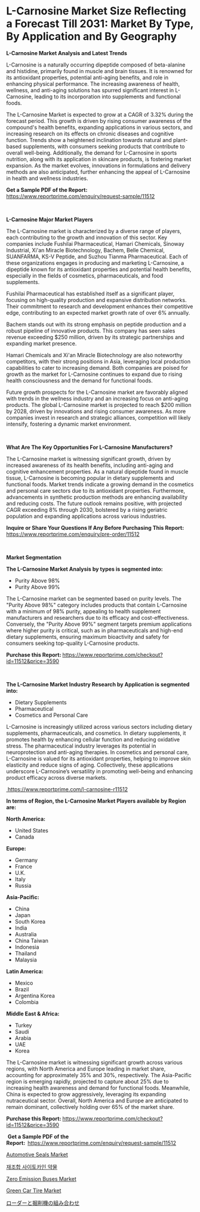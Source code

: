<p><h1>L-Carnosine Market Size Reflecting a Forecast Till 2031: Market By Type, By Application and By Geography</h1></p><p><strong>L-Carnosine Market Analysis and Latest Trends</strong></p>
<p><p>L-Carnosine is a naturally occurring dipeptide composed of beta-alanine and histidine, primarily found in muscle and brain tissues. It is renowned for its antioxidant properties, potential anti-aging benefits, and role in enhancing physical performance. The increasing awareness of health, wellness, and anti-aging solutions has spurred significant interest in L-Carnosine, leading to its incorporation into supplements and functional foods.</p><p>The L-Carnosine Market is expected to grow at a CAGR of 3.32% during the forecast period. This growth is driven by rising consumer awareness of the compound's health benefits, expanding applications in various sectors, and increasing research on its effects on chronic diseases and cognitive function. Trends show a heightened inclination towards natural and plant-based supplements, with consumers seeking products that contribute to overall well-being. Additionally, the demand for L-Carnosine in sports nutrition, along with its application in skincare products, is fostering market expansion. As the market evolves, innovations in formulations and delivery methods are also anticipated, further enhancing the appeal of L-Carnosine in health and wellness industries.</p></p>
<p><strong>Get a Sample PDF of the Report:&nbsp;</strong> <a href="https://www.reportprime.com/enquiry/request-sample/11512">https://www.reportprime.com/enquiry/request-sample/11512</a></p>
<p>&nbsp;</p>
<p><strong>L-Carnosine Major Market Players</strong></p>
<p><p>The L-Carnosine market is characterized by a diverse range of players, each contributing to the growth and innovation of this sector. Key companies include Fushilai Pharmaceutical, Hamari Chemicals, Sinoway Industrial, Xi'an Miracle Biotechnology, Bachem, Belle Chemical, SUANFARMA, KS-V Peptide, and Suzhou Tianma Pharmaceutical. Each of these organizations engages in producing and marketing L-Carnosine, a dipeptide known for its antioxidant properties and potential health benefits, especially in the fields of cosmetics, pharmaceuticals, and food supplements.</p><p>Fushilai Pharmaceutical has established itself as a significant player, focusing on high-quality production and expansive distribution networks. Their commitment to research and development enhances their competitive edge, contributing to an expected market growth rate of over 6% annually.</p><p>Bachem stands out with its strong emphasis on peptide production and a robust pipeline of innovative products. This company has seen sales revenue exceeding $250 million, driven by its strategic partnerships and expanding market presence.</p><p>Hamari Chemicals and Xi'an Miracle Biotechnology are also noteworthy competitors, with their strong positions in Asia, leveraging local production capabilities to cater to increasing demand. Both companies are poised for growth as the market for L-Carnosine continues to expand due to rising health consciousness and the demand for functional foods.</p><p>Future growth prospects for the L-Carnosine market are favorably aligned with trends in the wellness industry and an increasing focus on anti-aging products. The global L-Carnosine market is projected to reach $200 million by 2028, driven by innovations and rising consumer awareness. As more companies invest in research and strategic alliances, competition will likely intensify, fostering a dynamic market environment.</p></p>
<p>&nbsp;</p>
<p><strong>What Are The Key Opportunities For L-Carnosine Manufacturers?</strong></p>
<p><p>The L-Carnosine market is witnessing significant growth, driven by increased awareness of its health benefits, including anti-aging and cognitive enhancement properties. As a natural dipeptide found in muscle tissue, L-Carnosine is becoming popular in dietary supplements and functional foods. Market trends indicate a growing demand in the cosmetics and personal care sectors due to its antioxidant properties. Furthermore, advancements in synthetic production methods are enhancing availability and reducing costs. The future outlook remains positive, with projected CAGR exceeding 8% through 2030, bolstered by a rising geriatric population and expanding applications across various industries.</p></p>
<p><strong>Inquire or Share Your Questions If Any Before Purchasing This Report:</strong> <a href="https://www.reportprime.com/enquiry/pre-order/11512">https://www.reportprime.com/enquiry/pre-order/11512</a></p>
<p>&nbsp;</p>
<p><strong>Market Segmentation</strong></p>
<p><strong>The L-Carnosine Market Analysis by types is segmented into:</strong></p>
<p><ul><li>Purity Above 98%</li><li>Purity Above 99%</li></ul></p>
<p><p>The L-Carnosine market can be segmented based on purity levels. The "Purity Above 98%" category includes products that contain L-Carnosine with a minimum of 98% purity, appealing to health supplement manufacturers and researchers due to its efficacy and cost-effectiveness. Conversely, the "Purity Above 99%" segment targets premium applications where higher purity is critical, such as in pharmaceuticals and high-end dietary supplements, ensuring maximum bioactivity and safety for consumers seeking top-quality L-Carnosine products.</p></p>
<p><strong>Purchase this Report:&nbsp;</strong><a href="https://www.reportprime.com/checkout?id=11512&price=3590">https://www.reportprime.com/checkout?id=11512&price=3590</a></p>
<p>&nbsp;</p>
<p><strong>The L-Carnosine Market Industry Research by Application is segmented into:</strong></p>
<p><ul><li>Dietary Supplements</li><li>Pharmaceutical</li><li>Cosmetics and Personal Care</li></ul></p>
<p><p>L-Carnosine is increasingly utilized across various sectors including dietary supplements, pharmaceuticals, and cosmetics. In dietary supplements, it promotes health by enhancing cellular function and reducing oxidative stress. The pharmaceutical industry leverages its potential in neuroprotection and anti-aging therapies. In cosmetics and personal care, L-Carnosine is valued for its antioxidant properties, helping to improve skin elasticity and reduce signs of aging. Collectively, these applications underscore L-Carnosine’s versatility in promoting well-being and enhancing product efficacy across diverse markets.</p></p>
<p><a href="https://www.reportprime.com/l-carnosine-r11512">&nbsp;https://www.reportprime.com/l-carnosine-r11512</a></p>
<p><strong>In terms of Region, the L-Carnosine Market Players available by Region are:</strong></p>
<p>
    <p> <strong> North America: </strong>
        <ul>
            <li>United States</li>
            <li>Canada</li>
        </ul>
        </p> 
    <p> <strong> Europe: </strong>
        <ul>
            <li>Germany</li>
            <li>France</li>
            <li>U.K.</li>
            <li>Italy</li>
            <li>Russia</li>
        </ul>
        </p> 
    <p> <strong> Asia-Pacific: </strong>
        <ul>
            <li>China</li>
            <li>Japan</li>
            <li>South Korea</li>
            <li>India</li>
            <li>Australia</li>
            <li>China Taiwan</li>
            <li>Indonesia</li>
            <li>Thailand</li>
            <li>Malaysia</li>
        </ul>
        </p> 
    <p> <strong> Latin America: </strong>
        <ul>
            <li>Mexico</li>
            <li>Brazil</li>
            <li>Argentina Korea</li>
            <li>Colombia</li>
        </ul>
        </p> 
    <p> <strong> Middle East & Africa: </strong>
        <ul>
            <li>Turkey</li>
            <li>Saudi</li>
            <li>Arabia</li>
            <li>UAE</li>
            <li>Korea</li>
        </ul>
    </p>
    </p>
<p><p>The L-Carnosine market is witnessing significant growth across various regions, with North America and Europe leading in market share, accounting for approximately 35% and 30%, respectively. The Asia-Pacific region is emerging rapidly, projected to capture about 25% due to increasing health awareness and demand for functional foods. Meanwhile, China is expected to grow aggressively, leveraging its expanding nutraceutical sector. Overall, North America and Europe are anticipated to remain dominant, collectively holding over 65% of the market share.</p></p>
<p><strong>Purchase this Report: </strong><a href="https://www.reportprime.com/checkout?id=11512&price=3590">https://www.reportprime.com/checkout?id=11512&price=3590</a></p>
<p>&nbsp;<strong>Get a Sample PDF of the Report:&nbsp;&nbsp;</strong><a href="https://www.reportprime.com/enquiry/request-sample/11512">https://www.reportprime.com/enquiry/request-sample/11512</a></p>
<p><strong></strong></p>
<p><p><a href="https://medium.com/@alan.buckland656/the-global-automotive-seals-market-is-projected-to-experience-an-annual-growth-rate-of-12-8-0894faa953a2">Automotive Seals Market</a></p><p><a href="https://medium.com/@biancamacdonald87/recombinant-cytokines-drug-market-%EC%9D%98-%EA%B8%80%EB%A1%9C%EB%B2%8C-%EC%8B%9C%EC%9E%A5-%EA%B0%9C%EC%9A%94%EB%8A%94-%EC%A0%84-%EC%84%B8%EA%B3%84-%EB%B0%8F-%EC%A3%BC%EC%9A%94-%EC%8B%9C%EC%9E%A5%EC%9D%98-%EC%82%B0%EC%97%85%EC%97%90-%EC%98%81%ED%96%A5%EC%9D%84-%EB%AF%B8%EC%B9%98%EB%8A%94-%EC%A3%BC%EC%9A%94-%ED%8A%B8%EB%A0%8C%EB%93%9C%EC%97%90-%EB%8C%80%ED%95%9C-%EB%8F%85%ED%8A%B9%ED%95%9C-%EA%B4%80%EC%A0%90%EC%9D%84-%EC%A0%9C%EA%B3%B5%ED%95%A9%EB%8B%88%EB%8B%A4-0628313ad8a3">재조합 사이토카인 약물</a></p><p><a href="https://issuu.com/reportprime-2/docs/zero-emission-buses-market-size-203_c79047edf691cd">Zero Emission Buses Market</a></p><p><a href="https://issuu.com/reportprime-2/docs/green-car-tire-market-size-2030.ppt_cd0b9eb92bac46">Green Car Tire Market</a></p><p><a href="https://medium.com/@lavonnedefsmc/loader-excavator-combinations-market-%E3%81%AF-%E3%82%B3%E3%82%B9%E3%83%88%E7%AE%A1%E7%90%86%E3%81%A8%E5%8A%B9%E7%8E%87%E5%90%91%E4%B8%8A%E3%82%92%E5%84%AA%E5%85%88%E3%81%97%E3%81%BE%E3%81%99-%E3%81%95%E3%82%89%E3%81%AB-%E5%A0%B1%E5%91%8A%E6%9B%B8%E3%81%AF%E5%B8%82%E5%A0%B4%E3%81%AE%E9%9C%80%E8%A6%81%E9%9D%A2%E3%81%A8%E4%BE%9B%E7%B5%A6%E9%9D%A2%E3%81%AE%E4%B8%A1%E6%96%B9%E3%82%92%E3%82%AB%E3%83%90%E3%83%BC%E3%81%97%E3%81%A6%E3%81%84%E3%81%BE%E3%81%99-loader-c5b74f5f8996">ローダーと掘削機の組み合わせ</a></p></p>